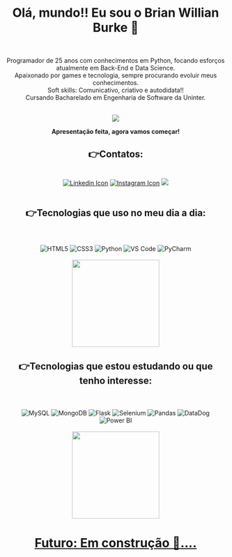 <h1 align="center"> Olá, mundo!! Eu sou o Brian Willian Burke 🖖</h1><br>

<p align="center"> Programador de 25 anos com conhecimentos em Python, focando esforços atualmente em Back-End e Data Science.<br>
 Apaixonado por games e tecnologia, sempre procurando evoluir meus conhecimentos.<br>
 Soft skills: Comunicativo, criativo e autodidata!!
 <br>
Cursando Bacharelado em Engenharia de Software da Uninter.</p><br>


<div align="center">
 <img src="https://user-images.githubusercontent.com/102098077/176555567-47ce624a-97d3-4604-bd50-2e75305e51bd.gif">
</div>
<p align="center"> <b>Apresentação feita, agora vamos começar!</b></p>


 <h2 align="center"> 👉Contatos:</h2><br> 
<div align="center">
 <a href="https://www.linkedin.com/in/brianwbur/"><img src="https://img.shields.io/badge/-LinkedIn-%230077B5?style=for-the-badge&logo=linkedin&logoColor=white"     alt="Linkedin Icon"></a>
  <a href="https://www.instagram.com/brianwbur/"><img src="https://img.shields.io/badge/-Instagram-%23E4405F?style=for-the-badge&logo=instagram&logoColor=white" alt="Instagram Icon"></a>
  <a href="mailto:brianetec@gmail.com"><img src="https://img.shields.io/badge/-Gmail-%23333?style=for-the-badge&logo=gmail&logoColor=white" target="_blank"></a>
</div><br>

<h2 align="center"> 👉Tecnologias que uso no meu dia a dia:</h2><br>

<div style="display: inline_block" align="center"><br>
  <img align="center" alt="HTML5" src="https://img.shields.io/badge/HTML5-E34F26.svg?style=for-the-badge&logo=HTML5&logoColor=white">
  <img align="center" alt="CSS3" src="https://img.shields.io/badge/CSS3-1572B6.svg?style=for-the-badge&logo=CSS3&logoColor=white">
  <img align="center" alt="Python" src="https://img.shields.io/badge/Python-3776AB.svg?style=for-the-badge&logo=Python&logoColor=white">
  <img align="center" alt="VS Code" src="https://img.shields.io/badge/Visual%20Studio%20Code-007ACC.svg?style=for-the-badge&logo=Visual-Studio-Code&logoColor=white">
  <img align="center" alt="PyCharm" src="https://img.shields.io/badge/PyCharm-000000.svg?style=for-the-badge&logo=PyCharm&logoColor=white">
 </div><br>
 <div align="center">
 <img height="200em" src="https://github-readme-stats.vercel.app/api/top-langs/?username=BrianWBurke&layout=compact&langs_count=5&theme=github_dark&hide_border=true"/>
 </div>
 
<h2 align="center"> 👉Tecnologias que estou estudando ou que tenho interesse:</h2><br>
 
 <div style="display: inline_block"  align="center"><br>
  <img align="center" alt="MySQL" src="https://img.shields.io/badge/MySQL-4479A1.svg?style=for-the-badge&logo=MySQL&logoColor=white">
  <img align="center" alt="MongoDB" src="https://img.shields.io/badge/MongoDB-47A248.svg?style=for-the-badge&logo=MongoDB&logoColor=white">
  <img align="center" alt="Flask" src="https://img.shields.io/badge/Flask-000000.svg?style=for-the-badge&logo=Flask&logoColor=white">
  <img align="center" alt="Selenium" src="https://img.shields.io/badge/Selenium-43B02A.svg?style=for-the-badge&logo=Selenium&logoColor=white">
  <img align="center" alt="Pandas" src="https://img.shields.io/badge/pandas-150458.svg?style=for-the-badge&logo=pandas&logoColor=white">
  <img align="center" alt="DataDog" src="https://img.shields.io/badge/Datadog-632CA6.svg?style=for-the-badge&logo=Datadog&logoColor=white">
  <img align="center" alt="Power BI" src="https://img.shields.io/badge/Power%20BI-F2C811.svg?style=for-the-badge&logo=Power-BI&logoColor=black">
 </div><br>
 
 <div align="center">
  <a href="https://github.com/BrianWBurke">
  <img height="200em" src="https://github-readme-stats.vercel.app/api?username=BrianWBurke&show_icons=true&theme=github_dark&include_all_commits=true&count_private=true&hide_border=true"/>  
</div>

<h1 align="center">Futuro: Em construção 🧰.... </h1>
